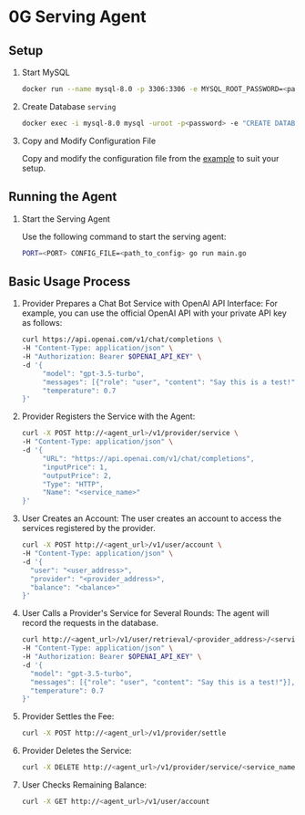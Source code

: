 # 0G Serving Agent

## Setup

1. Start MySQL

   ```sh
   docker run --name mysql-8.0 -p 3306:3306 -e MYSQL_ROOT_PASSWORD=<password> -d mysql:8.0
   ```

2. Create Database `serving`

   ```sh
   docker exec -i mysql-8.0 mysql -uroot -p<password> -e "CREATE DATABASE IF NOT EXISTS serving CHARACTER SET utf8mb4;"
   ```

3. Copy and Modify Configuration File

   Copy and modify the configuration file from the [example](config-example.yaml) to suit your setup.

## Running the Agent

1. Start the Serving Agent

   Use the following command to start the serving agent:

   ```sh
   PORT=<PORT> CONFIG_FILE=<path_to_config> go run main.go
   ```

## Basic Usage Process

1. Provider Prepares a Chat Bot Service with OpenAI API Interface:
   For example, you can use the official OpenAI API with your private API key as follows:

   ```sh
   curl https://api.openai.com/v1/chat/completions \
   -H "Content-Type: application/json" \
   -H "Authorization: Bearer $OPENAI_API_KEY" \
   -d '{
        "model": "gpt-3.5-turbo",
        "messages": [{"role": "user", "content": "Say this is a test!"}],
        "temperature": 0.7
   }'
   ```

2. Provider Registers the Service with the Agent:

   ```sh
   curl -X POST http://<agent_url>/v1/provider/service \
   -H "Content-Type: application/json" \
   -d '{
        "URL": "https://api.openai.com/v1/chat/completions",
        "inputPrice": 1,
        "outputPrice": 2,
        "Type": "HTTP",
        "Name": "<service_name>"
   }'
   ```

3. User Creates an Account:
   The user creates an account to access the services registered by the provider.

   ```sh
   curl -X POST http://<agent_url>/v1/user/account \
   -H "Content-Type: application/json" \
   -d '{
     "user": "<user_address>",
     "provider": "<provider_address>",
     "balance": "<balance>"
   }'
   ```

4. User Calls a Provider's Service for Several Rounds:
   The agent will record the requests in the database.

   ```sh
   curl http://<agent_url>/v1/user/retrieval/<provider_address>/<service_name> \
   -H "Content-Type: application/json" \
   -H "Authorization: Bearer $OPENAI_API_KEY" \
   -d '{
     "model": "gpt-3.5-turbo",
     "messages": [{"role": "user", "content": "Say this is a test!"}],
     "temperature": 0.7
   }'
   ```

5. Provider Settles the Fee:

   ```sh
   curl -X POST http://<agent_url>/v1/provider/settle
   ```

6. Provider Deletes the Service:

   ```sh
   curl -X DELETE http://<agent_url>/v1/provider/service/<service_name>
   ```

7. User Checks Remaining Balance:

   ```sh
   curl -X GET http://<agent_url>/v1/user/account
   ```
